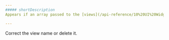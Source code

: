 ```yaml
---
##### shortDescription
Appears if an array passed to the [views](/api-reference/10%20UI%20Widgets/dxScheduler/1%20Configuration/views '/Documentation/ApiReference/UI_Widgets/dxScheduler/Configuration/#views') option of the [Scheduler](/api-reference/10%20UI%20Widgets/dxScheduler '/Documentation/ApiReference/UI_Widgets/dxScheduler/') widget contains an invalid view name.

---
```

Correct the view name or delete it.